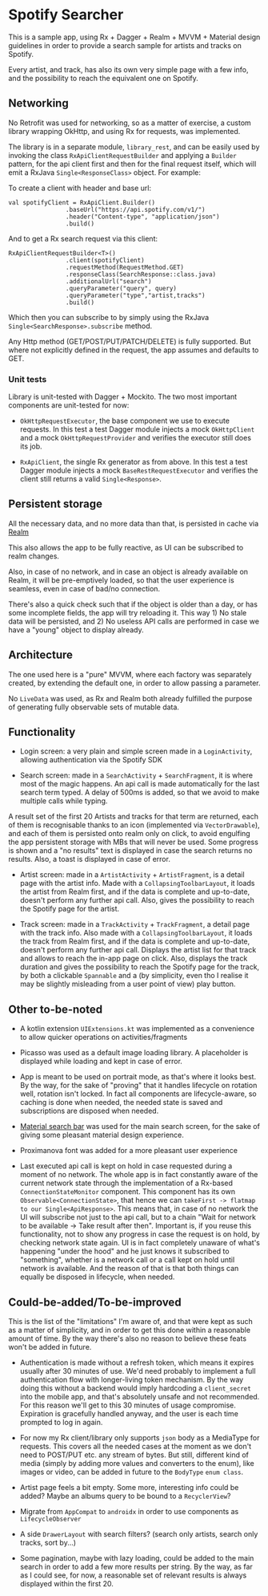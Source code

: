 # Spotify Searcher

This is a sample app, using Rx + Dagger + Realm + MVVM + Material design guidelines in order to provide a search sample for artists and tracks on Spotify.

Every artist, and track, has also its own very simple page with a few info, and the possibility to reach the equivalent one on Spotify.

## Networking

No Retrofit was used for networking, so as a matter of exercise, a custom library wrapping OkHttp, and using Rx for requests, was implemented.

The library is in a separate module, `library_rest`, and can be easily used by invoking the class `RxApiClientRequestBuilder` and applying a `Builder` pattern, for the api client first and then for the final request itself, which will emit a RxJava `Single<ResponseClass>` object. For example:

To create a client with header and base url:

```
val spotifyClient = RxApiClient.Builder()
                .baseUrl("https://api.spotify.com/v1/")
                .header("Content-type", "application/json")
                .build()
```

And to get a Rx search request via this client:

```
RxApiClientRequestBuilder<T>()
                .client(spotifyClient)
                .requestMethod(RequestMethod.GET)
                .responseClass(SearchResponse::class.java)
                .additionalUrl("search")
                .queryParameter("query", query)
                .queryParameter("type","artist,tracks")
                .build()
```

Which then you can subscribe to by simply using the RxJava `Single<SearchResponse>.subscribe` method. 

Any Http method (GET/POST/PUT/PATCH/DELETE) is fully supported. But where not explicitly defined in the request, the app assumes and defaults to GET.

### Unit tests

Library is unit-tested with Dagger + Mockito. The two most important components are unit-tested for now: 

- `OkHttpRequestExecutor`, the base component we use to execute requests. In this test a test Dagger module injects a mock `OkHttpClient` and a mock `OkHttpRequestProvider` and verifies the executor still does its job.

- `RxApiClient`, the single Rx generator as from above. In this test a test Dagger module injects a mock `BaseRestRequestExecutor` and verifies the client still returns a valid `Single<Response>`.


## Persistent storage

All the necessary data, and no more data than that, is persisted in cache via [Realm](https://realm.io/) 

This also allows the app to be fully reactive, as UI can be subscribed to realm changes.

Also, in case of no network, and in case an object is already available on Realm, it will be pre-emptively loaded, so that the user experience is seamless, even in case of bad/no connection.

There's also a quick check such that if the object is older than a day, or has some incomplete fields, the app will try reloading it. This way 1) No stale data will be persisted, and 2) No useless API calls are performed in case we have a "young" object to display already.

## Architecture

The one used here is a "pure" MVVM, where each factory was separately created, by extending the default one, in order to allow passing a parameter.

No `LiveData` was used, as Rx and Realm both already fulfilled the purpose of generating fully observable sets of mutable data.

## Functionality

- Login screen: a very plain and simple screen made in a `LoginActivity`, allowing authentication via the Spotify SDK

- Search screen: made in a `SearchActivity` + `SearchFragment`, it is where most of the magic happens. An api call is made automatically for the last search term typed. A delay of 500ms is added, so that we avoid to make multiple calls while typing. 

A result set of the first 20 Artists and tracks for that term are returned, each of them is recognisable thanks to an icon (implemented via `VectorDrawable`), and each of them is persisted onto realm only on click, to avoid engulfing the app persistent storage with MBs that will never be used. Some progress is shown and a "no results" text is displayed in case the search returns no results. Also, a toast is displayed in case of error. 

- Artist screen: made in a `ArtistActivity` + `ArtistFragment`, is a detail page with the artist info. Made with a `CollapsingToolbarLayout`, it loads the artist from Realm first, and if the data is complete and up-to-date, doesn't perform any further api call. Also, gives the possibility to reach the Spotify page for the artist.

- Track screen: made in a `TrackActivity` + `TrackFragment`, a detail page with the track info. Also made with a `CollapsingToolbarLayout`, it loads the track from Realm first, and if the data is complete and up-to-date, doesn't perform any further api call. Displays the artist list for that track and allows to reach the in-app page on click. Also, displays the track duration and gives the possibility to reach the Spotify page for the track, by both a clickable `Spannable` and a (by simplicity, even tho I realise it may be slightly misleading from a user point of view) play button.

## Other to-be-noted

- A kotlin extension `UIExtensions.kt` was implemented as a convenience to allow quicker operations on activities/fragments

- Picasso was used as a default image loading library. A placeholder is displayed while loading and kept in case of error.

- App is meant to be used on portrait mode, as that's where it looks best. By the way, for the sake of "proving" that it handles lifecycle on rotation well, rotation isn't locked. In fact all components are lifecycle-aware, so caching is done when needed, the needed state is saved and subscriptions are disposed when needed.

- [Material search bar](https://github.com/mancj/MaterialSearchBar) was used for the main search screen, for the sake of giving some pleasant material design experience.

- Proximanova font was added for a more pleasant user experience

- Last executed api call is kept on hold in case requested during a moment of no network. 
The whole app is in fact constantly aware of the current network state through the implementation of a Rx-based `ConnectionStateMonitor` component. This component has its own `Observable<ConnectionState>`, that hence we can `takeFirst -> flatmap` `to our Single<ApiResponse>`. This means that, in case of no network the UI will subscribe not just to the api call, but to a chain "Wait for network to be available -> Take result after then". Important is, if you reuse this functionality, not to show any progress in case the request is on hold, by checking network state again. UI is in fact completely unaware of what's happening "under the hood" and he just knows it subscribed to "something", whether is a network call or a call kept on hold until network is available. And the reason of that is that both things can equally be disposed in lifecycle, when needed.

## Could-be-added/To-be-improved

This is the list of the "limitations" I'm aware of, and that were kept as such as a matter of simplicity, and in order to get this done within a reasonable amount of time. By the way there's also no reason to believe these feats won't be added in future. 

- Authentication is made without a refresh token, which means it expires usually after 30 minutes of use. We'd need probably to implement a full authentication flow with longer-living token mechanism. By the way doing this without a backend would imply hardcoding a `client_secret` into the mobile app, and that's absolutely unsafe and not recommended. For this reason we'll get to this 30 minutes of usage compromise. Expiration is gracefully handled anyway, and the user is each time prompted to log in again.

- For now my Rx client/library only supports `json` body as a MediaType for requests. This covers all the needed cases at the moment as we don't need to POST/PUT etc. any stream of bytes. But still, different kind of media (simply by adding more values and converters to the enum), like images or video, can be added in future to the `BodyType` `enum class`.

- Artist page feels a bit empty. Some more, interesting info could be added? Maybe an albums query to be bound to a `RecyclerView`?

- Migrate from `AppCompat` to `androidx` in order to use components as `LifecycleObserver`

- A side `DrawerLayout` with search filters? (search only artists, search only tracks, sort by...)

- Some pagination, maybe with lazy loading, could be added to the main search in order to add a few more results per string. By the way, as far as I could see, for now, a reasonable set of relevant results is always displayed within the first 20.
